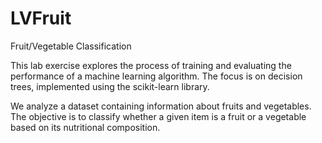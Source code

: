 # LVFruit
Fruit/Vegetable Classification

This lab exercise explores the process of training and evaluating the performance of a machine learning algorithm. The focus is on decision trees, implemented using the scikit-learn library.

We analyze a dataset containing information about fruits and vegetables. The objective is to classify whether a given item is a fruit or a vegetable based on its nutritional composition. 
